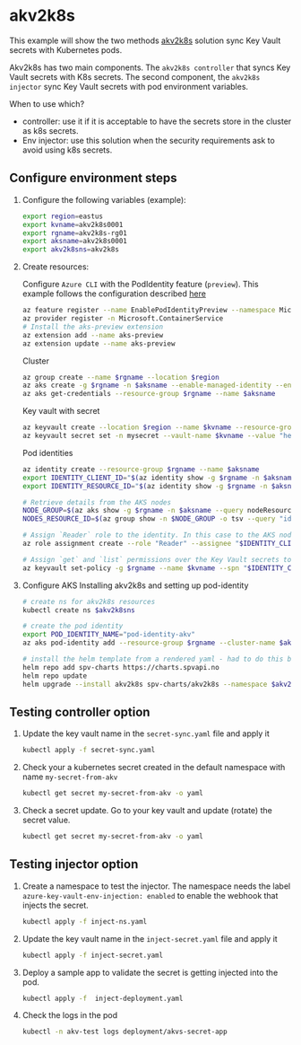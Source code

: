 # akv2k8s

This example will show the two methods [akv2k8s](https://akv2k8s.io/) solution sync Key Vault secrets with Kubernetes pods.

Akv2k8s has two main components. The `akv2k8s controller` that syncs Key Vault secrets with K8s secrets. The second component, the `akv2k8s injector` sync Key Vault secrets with pod environment variables.

When to use which?

- controller: use it if it is acceptable to have the secrets store in the cluster as k8s secrets.
- Env injector: use this solution when the security requirements ask to avoid using k8s secrets.

## Configure environment steps

1. Configure the following variables (example):

    ```bash
    export region=eastus
    export kvname=akv2k8s0001
    export rgname=akv2k8s-rg01
    export aksname=akv2k8s0001
    export akv2k8sns=akv2k8s
    ```

2. Create resources:

    Configure `Azure CLI` with the PodIdentity feature (`preview`). This example follows the configuration described [here](https://docs.microsoft.com/en-us/azure/aks/use-azure-ad-pod-identity)

    ```bash
    az feature register --name EnablePodIdentityPreview --namespace Microsoft.ContainerService
    az provider register -n Microsoft.ContainerService
    # Install the aks-preview extension
    az extension add --name aks-preview
    az extension update --name aks-preview
    ```

    Cluster

    ```bash
    az group create --name $rgname --location $region
    az aks create -g $rgname -n $aksname --enable-managed-identity --enable-pod-identity --network-plugin azure
    az aks get-credentials --resource-group $rgname --name $aksname    
    ```

    Key vault with secret

    ```bash
    az keyvault create --location $region --name $kvname --resource-group $rgname --enable-soft-delete false
    az keyvault secret set -n mysecret --vault-name $kvname --value "hellofromkv"
    ```

    Pod identities

    ```bash
    az identity create --resource-group $rgname --name $aksname
    export IDENTITY_CLIENT_ID="$(az identity show -g $rgname -n $aksname --query clientId -otsv)"
    export IDENTITY_RESOURCE_ID="$(az identity show -g $rgname -n $aksname --query id -otsv)"

    # Retrieve details from the AKS nodes
    NODE_GROUP=$(az aks show -g $rgname -n $aksname --query nodeResourceGroup -o tsv)
    NODES_RESOURCE_ID=$(az group show -n $NODE_GROUP -o tsv --query "id")

    # Assign `Reader` role to the identity. In this case to the AKS node resource (VMSS).
    az role assignment create --role "Reader" --assignee "$IDENTITY_CLIENT_ID" --scope $NODES_RESOURCE_ID

    # Assign `get` and `list` permissions over the Key Vault secrets to the Identity
    az keyvault set-policy -g $rgname --name $kvname --spn "$IDENTITY_CLIENT_ID" --secret-permissions get list

    ```

3. Configure AKS
    Installing akv2k8s and setting up pod-identity

    ```bash
    # create ns for akv2k8s resources
    kubectl create ns $akv2k8sns
    
    # create the pod identity
    export POD_IDENTITY_NAME="pod-identity-akv"    
    az aks pod-identity add --resource-group $rgname --cluster-name $aksname --namespace $akv2k8sns --name ${POD_IDENTITY_NAME} --identity-resource-id ${IDENTITY_RESOURCE_ID}

    # install the helm template from a rendered yaml - had to do this because the controller pod didn't allow to add labels through helm configs
    helm repo add spv-charts https://charts.spvapi.no
    helm repo update
    helm upgrade --install akv2k8s spv-charts/akv2k8s --namespace $akv2k8sns --set controller.keyVaultAuth=environment --set controller.podLabels.aadpodidbinding=${POD_IDENTITY_NAME} --set env_injector.keyVaultAuth=environment --set env_injector.podLabels.aadpodidbinding=${POD_IDENTITY_NAME}    
    ```

## Testing controller option

1. Update the key vault name in the `secret-sync.yaml` file and apply it

    ```bash
    kubectl apply -f secret-sync.yaml
    ```

2. Check your a kubernetes secret created in the default namespace with name `my-secret-from-akv`

    ```bash
    kubectl get secret my-secret-from-akv -o yaml
    ```

3. Check a secret update. Go to your key vault and update (rotate) the secret value.

    ```bash
    kubectl get secret my-secret-from-akv -o yaml
    ```

## Testing injector option

1. Create a namespace to test the injector. The namespace needs the label `azure-key-vault-env-injection: enabled` to enable the webhook that injects the secret.

    ```bash
    kubectl apply -f inject-ns.yaml
    ```

2. Update the key vault name in the `inject-secret.yaml` file and apply it

    ```bash
    kubectl apply -f inject-secret.yaml
    ```

3. Deploy a sample app to validate the secret is getting injected into the pod.

    ```bash
    kubectl apply -f  inject-deployment.yaml
    ```

4. Check the logs in the pod

    ```bash
    kubectl -n akv-test logs deployment/akvs-secret-app
    ```
